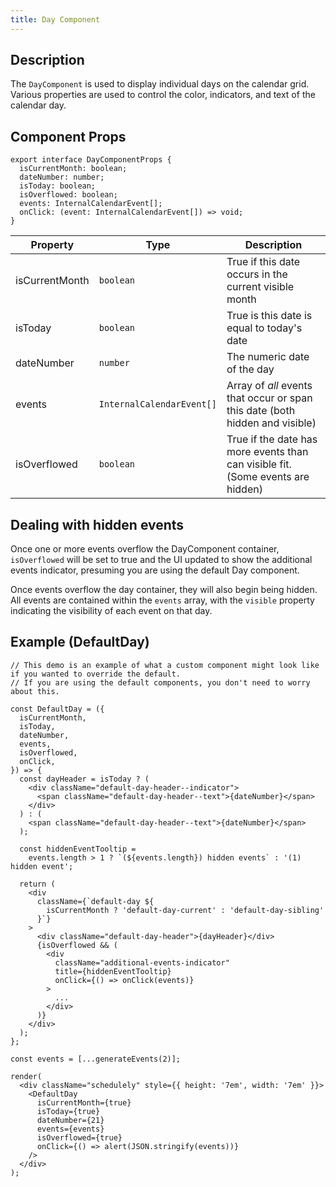 ```yaml
---
title: Day Component
---
```


## Description

The `DayComponent` is used to display individual days on the calendar grid. Various properties are used to control the color, indicators, and text of the calendar day.

## Component Props

```tsx
export interface DayComponentProps {
  isCurrentMonth: boolean;
  dateNumber: number;
  isToday: boolean;
  isOverflowed: boolean;
  events: InternalCalendarEvent[];
  onClick: (event: InternalCalendarEvent[]) => void;
}
```

| Property       | Type                      | Description                                                                     |
| -------------- | ------------------------- | ------------------------------------------------------------------------------- |
| isCurrentMonth | `boolean`                 | True if this date occurs in the current visible month                           |
| isToday        | `boolean`                 | True is this date is equal to today's date                                      |
| dateNumber     | `number`                  | The numeric date of the day                                                     |
| events         | `InternalCalendarEvent[]` | Array of _all_ events that occur or span this date (both hidden and visible)    |
| isOverflowed   | `boolean`                 | True if the date has more events than can visible fit. (Some events are hidden) |

## Dealing with hidden events

Once one or more events overflow the DayComponent container, `isOverflowed` will be set to true and the UI updated to show the additional events indicator, presuming you are using the default Day component.

Once events overflow the day container, they will also begin being hidden. All events are contained within the `events` array, with the `visible` property indicating the visibility of each event on that day.

## Example (DefaultDay)

```tsx live noInline
// This demo is an example of what a custom component might look like if you wanted to override the default.
// If you are using the default components, you don't need to worry about this.

const DefaultDay = ({
  isCurrentMonth,
  isToday,
  dateNumber,
  events,
  isOverflowed,
  onClick,
}) => {
  const dayHeader = isToday ? (
    <div className="default-day-header--indicator">
      <span className="default-day-header--text">{dateNumber}</span>
    </div>
  ) : (
    <span className="default-day-header--text">{dateNumber}</span>
  );

  const hiddenEventTooltip =
    events.length > 1 ? `(${events.length}) hidden events` : '(1) hidden event';

  return (
    <div
      className={`default-day ${
        isCurrentMonth ? 'default-day-current' : 'default-day-sibling'
      }`}
    >
      <div className="default-day-header">{dayHeader}</div>
      {isOverflowed && (
        <div
          className="additional-events-indicator"
          title={hiddenEventTooltip}
          onClick={() => onClick(events)}
        >
          ...
        </div>
      )}
    </div>
  );
};

const events = [...generateEvents(2)];

render(
  <div className="schedulely" style={{ height: '7em', width: '7em' }}>
    <DefaultDay
      isCurrentMonth={true}
      isToday={true}
      dateNumber={21}
      events={events}
      isOverflowed={true}
      onClick={() => alert(JSON.stringify(events))}
    />
  </div>
);
```
